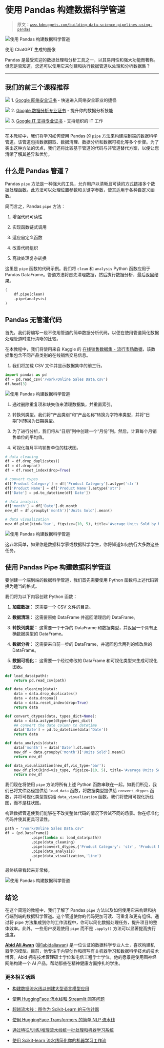 # 使用 Pandas 构建数据科学管道

> 原文：[`www.kdnuggets.com/building-data-science-pipelines-using-pandas`](https://www.kdnuggets.com/building-data-science-pipelines-using-pandas)

![使用 Pandas 构建数据科学管道](img/05c0bb2b8602f22678bebd3cab880760.png)

使用 ChatGPT 生成的图像

Pandas 是最受欢迎的数据处理和分析工具之一，以其易用性和强大功能而著称。但您是否知道，您还可以使用它来创建和执行数据管道以处理和分析数据集？

* * *

## 我们的前三个课程推荐

![](img/0244c01ba9267c002ef39d4907e0b8fb.png) 1\. [Google 网络安全证书](https://www.kdnuggets.com/google-cybersecurity) - 快速进入网络安全职业的捷径

![](img/e225c49c3c91745821c8c0368bf04711.png) 2\. [Google 数据分析专业证书](https://www.kdnuggets.com/google-data-analytics) - 提升你的数据分析技能

![](img/0244c01ba9267c002ef39d4907e0b8fb.png) 3\. [Google IT 支持专业证书](https://www.kdnuggets.com/google-itsupport) - 支持组织的 IT 工作

* * *

在本教程中，我们将学习如何使用 Pandas 的 `pipe` 方法来构建端到端的数据科学管道。该管道包括数据摄取、数据清理、数据分析和数据可视化等多个步骤。为了突出这种方法的优点，我们还将比较基于管道的代码与非管道替代方案，以便让您清晰了解其差异和优势。

## 什么是 Pandas 管道？

Pandas `pipe` 方法是一种强大的工具，允许用户以清晰且可读的方式链接多个数据处理函数。此方法可以处理位置参数和关键字参数，使其适用于各种自定义函数。

简而言之，Pandas `pipe` 方法：

1.  增强代码可读性

1.  实现函数链式调用

1.  适应自定义函数

1.  改善代码组织

1.  高效处理复杂转换

这里是 `pipe` 函数的代码示例。我们将 `clean` 和 `analysis` Python 函数应用于 Pandas DataFrame。管道方法将首先清理数据，然后执行数据分析，最后返回结果。

```py
(
    df.pipe(clean)
    .pipe(analysis)
)
```

## Pandas 无管道代码

首先，我们将编写一段不使用管道的简单数据分析代码，以便在使用管道简化数据处理管道时进行清晰的比较。

在本教程中，我们将使用来自 Kaggle 的 [在线销售数据集 - 流行市场数据](https://www.kaggle.com/datasets/shreyanshverma27/online-sales-dataset-popular-marketplace-data)，该数据集包含不同产品类别的在线销售交易信息。

1.  我们将加载 CSV 文件并显示数据集中的前三行。

```py
import pandas as pd
df = pd.read_csv('/work/Online Sales Data.csv')
df.head(3)
```

![使用 Pandas 构建数据科学管道](img/86b5024a87c7367ea47cec510f86b87f.png)

1.  通过删除重复项和缺失值来清理数据集，并重置索引。

1.  转换列类型。我们将“产品类别”和“产品名称”转换为字符串类型，并将“日期”列转换为日期类型。

1.  为了进行分析，我们将从“日期”列中创建一个“月份”列。然后，计算每个月销售单位的平均值。

1.  可视化每月平均销售单位的柱状图。

```py
# data cleaning
df = df.drop_duplicates()
df = df.dropna()
df = df.reset_index(drop=True)

# convert types
df['Product Category'] = df['Product Category'].astype('str')
df['Product Name'] = df['Product Name'].astype('str')
df['Date'] = pd.to_datetime(df['Date'])

# data analysis
df['month'] = df['Date'].dt.month
new_df = df.groupby('month')['Units Sold'].mean()

# data visualization
new_df.plot(kind='bar', figsize=(10, 5), title='Average Units Sold by Month');
```

![使用 Pandas 构建数据科学管道](img/ee4399b659b959816f206b0fb511ee1e.png)

这非常简单，如果你是数据科学家或数据科学学生，你将知道如何执行大多数这些任务。

## 使用 Pandas Pipe 构建数据科学管道

要创建一个端到端的数据科学管道，我们首先需要使用 Python 函数将上述代码转换为适当的格式。

我们将为以下内容创建 Python 函数：

1.  **加载数据：** 这需要一个 CSV 文件的目录。

1.  **数据清理：** 这需要原始 DataFrame 并返回清理后的 DataFrame。

1.  **转换列类型：** 这需要一个干净的 DataFrame 和数据类型，并返回一个具有正确数据类型的 DataFrame。

1.  **数据分析：** 这需要来自前一步的 DataFrame，并返回包含两列的修改后的 DataFrame。

1.  **数据可视化：** 这需要一个经过修改的 DataFrame 和可视化类型来生成可视化图表。

```py
def load_data(path):
    return pd.read_csv(path)

def data_cleaning(data):
    data = data.drop_duplicates()
    data = data.dropna()
    data = data.reset_index(drop=True)
    return data

def convert_dtypes(data, types_dict=None):
    data = data.astype(dtype=types_dict)
    ## convert the date column to datetime
    data['Date'] = pd.to_datetime(data['Date'])
    return data

def data_analysis(data):
    data['month'] = data['Date'].dt.month
    new_df = data.groupby('month')['Units Sold'].mean()
    return new_df

def data_visualization(new_df,vis_type='bar'):
    new_df.plot(kind=vis_type, figsize=(10, 5), title='Average Units Sold by Month')
    return new_df
```

我们现在将使用 `pipe` 方法将所有上述 Python 函数串联在一起。如我们所见，我们已将文件路径提供给 `load_data` 函数，将数据类型提供给 `convert_dtypes` 函数，并将可视化类型提供给 `data_visualization` 函数。我们将使用可视化折线图，而不是柱状图。

构建数据管道使我们能够在不改变整体代码的情况下尝试不同的场景。你在标准化代码并使其更具可读性。

```py
path = "/work/Online Sales Data.csv"
df = (pd.DataFrame()
            .pipe(lambda x: load_data(path))
            .pipe(data_cleaning)
            .pipe(convert_dtypes,{'Product Category': 'str', 'Product Name': 'str'})
            .pipe(data_analysis)
            .pipe(data_visualization,'line')
           )
```

最终结果看起来非常棒。

![使用 Pandas 构建数据科学管道](img/56adff4a5b7c2aa4cf43f8d3e64934db.png)

## 结论

在这个简短的教程中，我们了解了 Pandas `pipe` 方法以及如何使用它来构建和执行端到端的数据科学管道。这个管道使你的代码更加可读、可重复和更有组织。通过将 pipe 方法集成到你的工作流程中，你可以简化数据处理任务，提升项目的整体效率。此外，一些用户发现使用 `pipe` 而不是 `.apply()` 方法可以显著提高执行速度。

[](https://www.polywork.com/kingabzpro)****[Abid Ali Awan](https://www.polywork.com/kingabzpro)**** ([@1abidaliawan](https://www.linkedin.com/in/1abidaliawan)) 是一位认证的数据科学专业人士，喜欢构建机器学习模型。目前，他专注于内容创作和撰写有关机器学习和数据科学技术的技术博客。Abid 拥有技术管理硕士学位和电信工程学士学位。他的愿景是使用图神经网络构建一个 AI 产品，帮助那些在精神健康方面挣扎的学生。

### 更多相关话题

+   [构建数据流水线以创建大型语言模型应用](https://www.kdnuggets.com/building-data-pipelines-to-create-apps-with-large-language-models)

+   [使用 HuggingFace 流水线和 Streamlit 回答问题](https://www.kdnuggets.com/2021/10/simple-question-answering-web-app-hugging-face-pipelines.html)

+   [超越流水线：图作为 Scikit-Learn 的元估计器](https://www.kdnuggets.com/2022/09/graphs-scikitlearn-metaestimators.html)

+   [使用 HuggingFace Transformers 的简单 NLP 流水线](https://www.kdnuggets.com/2023/02/simple-nlp-pipelines-huggingface-transformers.html)

+   [通过特征/训练/推理流水线统一批处理和机器学习系统](https://www.kdnuggets.com/2023/09/hopsworks-unify-batch-ml-systems-feature-training-inference-pipelines)

+   [使用 Scikit-learn 流水线简化你的机器学习工作流](https://www.kdnuggets.com/streamline-your-machine-learning-workflow-with-scikit-learn-pipelines)
